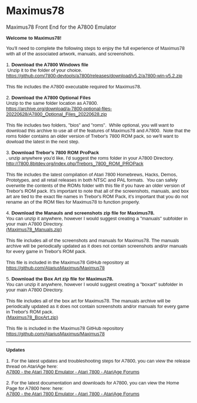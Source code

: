 # Maximus78
Maximus78 Front End for the A7800 Emulator
<!DOCTYPE html PUBLIC "-//W3C//DTD XHTML 1.0 Transitional//EN" "http://www.w3.org/TR/xhtml1/DTD/xhtml1-transitional.dtd">
<html xmlns="http://www.w3.org/1999/xhtml">

<head>
<meta content="en-us" http-equiv="Content-Language" />
<meta content="text/html; charset=utf-8" http-equiv="Content-Type" />
<title>Setting up Maximus78 and A7800</title>
<style type="text/css">
.auto-style1 {
	font-family: "Lucida Sans", "Lucida Sans Regular", "Lucida Grande", "Lucida Sans Unicode", Geneva, Verdana, sans-serif;
	font-size: small;
}
</style>
</head>

<body>

<p class="auto-style1"><strong>Welcome to Maximus78!</strong><br />
</p>
<p class="auto-style1">You&#39;ll need to complete the following steps to enjoy the 
full experience of Maximus78 with all of the associated artwork, manuals, and 
screenshots.<br />
<br />
1. <strong>Download the A7800 Windows file</strong><br />
&nbsp;Unzip it to the folder of your choice.<br />
<a href="https://github.com/7800-devtools/a7800/releases/download/v5.2/a7800-win-v5.2.zip">
https://github.com/7800-devtools/a7800/releases/download/v5.2/a7800-win-v5.2.zip</a><br />
<br />
This file
includes the A7800 executable required for Maximus78.<br>
<br />
2. <strong>Download the A7800 Optional Files</strong><br />
Unzip to the same folder location as A7800.&nbsp; <br />
<a href="https://archive.org/download/a-7800-optional-files-20220628/A7800_Optional_Files_20220628.zip">
https://archive.org/download/a-7800-optional-files-20220628/A7800_Optional_Files_20220628.zip</a><br />
<br />
This file
includes two folders, &quot;bios&quot; and &quot;roms&quot;.&nbsp; While optional, you will want to 
download this archive to use all of the features of Maximus78 and A7800.&nbsp; 
Note that the roms folder contains an older version of Trebor&#39;s 7800 ROM pack, 
so we&#39;ll want to dowload the latest in the next step.<br>
<br />
3. <strong>Download Trebor&#39;s 7800 ROM ProPack</strong><br />
, unzip anywhere you&#39;d like, I&#39;d suggest the 
roms folder in your A7800 Directory.<br />
<a href="http://7800.8bitdev.org/index.php/Trebors_7800_ROM_PROPack">
http://7800.8bitdev.org/index.php/Trebors_7800_ROM_PROPack</a><br />
<br />
This file
includes the latest compilation of Atari 7800 Homebrews, Hacks, Demos, 
Prototypes, and all retail releases in both NTSC and PAL formats.&nbsp; You can 
safely overwrite the contents of the ROMs folder with this file if you have an 
older version of Trebor&#39;s ROM pack.
It's important to note that all of the screenshots, manuals, and box art are tied to the exact file names in Trebor's ROM Pack, it's important that you do not rename an of the ROM files for Maximus78 to function properly.<br>
<br />
4. <strong>Download the Manauls and screenshots zip file for Maximus78. 
</strong><br />
You can unzip it anywhere, however I would suggest creating a "manuals" subfolder in your main A7800 Directory.<br />
<a href="TBD">(Maximus78_Manuals.zip)</a><br />
<br>This file includes all of the screenshots and manuals for Maximus78. The manuals archive will be periodically updated as it does not contain screenshots and/or manuals for every game in Trebor's ROM pack.<br>
<br>This file is included in the Maximus78 GitHub repository at 
<a href="https://github.com/AtariusMaximus/Maximus78">https://github.com/AtariusMaximus/Maximus78
</a>
<br>
<br />
5. <strong>Download the Box Art zip file for Maximus78.</strong> <br />
You can unzip it anywhere, however I would suggest creating a "boxart" subfolder in your main A7800 Directory.<br />
<br>This file includes all of the box art for Maximus78. The manuals archive will be periodically updated as it does not contain screenshots and/or manuals for every game in Trebor's ROM pack.<br />
<a href="TBD">(Maximus78_BoxArt.zip)</a><br>
<br>This file is included in the Maximus78 GitHub repository 
<a href="https://github.com/AtariusMaximus/Maximus78">https://github.com/AtariusMaximus/Maximus78</a>
<br />
</p>
<hr />
<p class="auto-style1">
<strong>Updates</strong><br />
<br />
1. For the latest updates and troubleshooting steps for A7800, you can view the release thread on AtariAge 
here:<br />
<a href="https://forums.atariage.com/topic/268458-a7800-the-atari-7800-emulator/#comment-3819566">
A7800 - the Atari 7800 Emulator - Atari 7800 - AtariAge Forums</a><br />
<br />
2. For the latest documentation and downloads for A7800, you can view the Home Page for A7800 here:
here:<br />
<a href="http://7800.8bitdev.org/index.php/Main_Page">
A7800 - the Atari 7800 Emulator - Atari 7800 - AtariAge Forums</a><br />

<br />
</p>

</body>

</html>
